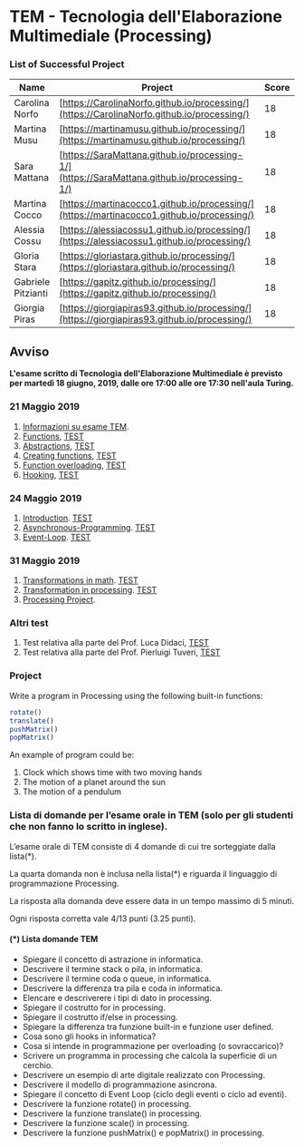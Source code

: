 # TEM - Tecnologia dell'Elaborazione Multimediale (Processing)

### List of Successful Project

| Name  | Project  | Score |
| ------------- | ------------- |------------- |
| Carolina Norfo  |  [https://CarolinaNorfo.github.io/processing/](https://CarolinaNorfo.github.io/processing/) | 18 |
| Martina Musu  | [https://martinamusu.github.io/processing/](https://martinamusu.github.io/processing/)  | 18 |
| Sara Mattana | [https://SaraMattana.github.io/processing-1/](https://SaraMattana.github.io/processing-1/) | 18 | 
| Martina Cocco | [https://martinacocco1.github.io/processing/](https://martinacocco1.github.io/processing/)| 18 |
| Alessia Cossu | [https://alessiacossu1.github.io/processing/](https://alessiacossu1.github.io/processing/) | 18 |
| Gloria Stara |[https://gloriastara.github.io/processing/](https://gloriastara.github.io/processing/) | 18 |
| Gabriele Pitzianti |[https://gapitz.github.io/processing/](https://gapitz.github.io/processing/) | 18 |
| Giorgia Piras | [https://giorgiapiras93.github.io/processing/](https://giorgiapiras93.github.io/processing/)| 18 |

## Avviso
__L'esame scritto di Tecnologia dell'Elaborazione Multimediale è previsto per martedì 18 giugno, 2019, dalle ore 17:00 alle ore 17:30 nell'aula Turing.__
<!--
__Si consiglia di partecipare muniti di portatile.__-->

### 21 Maggio 2019

1. [Informazioni su esame TEM](http://svel.to/18t4).
2. [Functions](http://svel.to/18t5), [TEST](http://svel.to/18op)
3. [Abstractions](http://svel.to/18tp), [TEST](http://svel.to/18tz)
4. [Creating functions](http://svel.to/18tr), [TEST](http://svel.to/18u0) 
5. [Function overloading](http://svel.to/18ts), [TEST](http://svel.to/18wj) 
6. [Hooking](http://svel.to/18tt), [TEST](http://svel.to/18wl) 

### 24 Maggio 2019
1. [Introduction](http://svel.to/18tu). [TEST](http://svel.to/18wm) 
2. [Asynchronous-Programming](http://svel.to/18tv). [TEST](http://svel.to/18ws)
3. [Event-Loop](http://svel.to/18ty). [TEST](http://svel.to/191t)

### 31 Maggio 2019
1. [Transformations in math](http://svel.to/196a). [TEST](http://svel.to/196b) 
2. [Transformation in processing](http://svel.to/1969). [TEST](http://svel.to/1968) 
3. [Processing Project](http://svel.to/196c).

### Altri test

1. Test relativa alla parte del Prof. Luca Didaci, [TEST](http://svel.to/196e)
2. Test relativa alla parte del Prof. Pierluigi Tuveri, [TEST](http://svel.to/196f)

### Project

Write a program in Processing using the following built-in functions:

```javascript
rotate()
translate()
pushMatrix()
popMatrix()
```

An example of program could be:
1. Clock which shows time with two moving hands
2. The motion of a planet around the sun
3. The motion of a pendulum



### Lista di domande per l’esame orale in TEM (solo per gli studenti che non fanno lo scritto in inglese).

L’esame orale di TEM consiste di 4 domande di cui tre sorteggiate dalla lista(*).

La quarta domanda non è inclusa nella lista(*) e riguarda il linguaggio di programmazione Processing.

La risposta alla domanda deve essere data in un tempo massimo di 5 minuti.

Ogni risposta corretta vale 4/13 punti  (3.25 punti).


#### (*) Lista domande TEM
- Spiegare il concetto di astrazione in informatica.
- Descrivere il termine stack o pila, in informatica.
- Descrivere il termine coda o queue, in informatica.
- Descrivere la differenza tra pila e coda in informatica.
- Elencare e descriverere i tipi di dato in processing.
- Spiegare il costrutto for in processing.
- Spiegare il costrutto if/else in processing.
- Spiegare la differenza tra funzione built-in e funzione user defined. 
- Cosa sono gli hooks in informatica?
- Cosa si intende in programmazione per overloading (o sovraccarico)?
- Scrivere un programma in processing che calcola la superficie di un cerchio.
- Descrivere un esempio di arte digitale realizzato con Processing.
- Descrivere il modello di programmazione asincrona.
- Spiegare il concetto di Event Loop (ciclo degli eventi o ciclo ad eventi).
- Descrivere la funzione rotate() in processing.
- Descrivere la funzione translate() in processing.
- Descrivere la funzione scale() in processing.
- Descrivere la funzione pushMatrix() e popMatrix() in processing.

